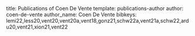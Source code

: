 title: Publications of Coen De Vente
template: publications-author
author: coen-de-vente
author_name: Coen De Vente
bibkeys: lemi22,less20,vent20,vent20a,vent18,gonz21,schw22a,vent21a,schw22,ardu20,vent21,xion21,vent22